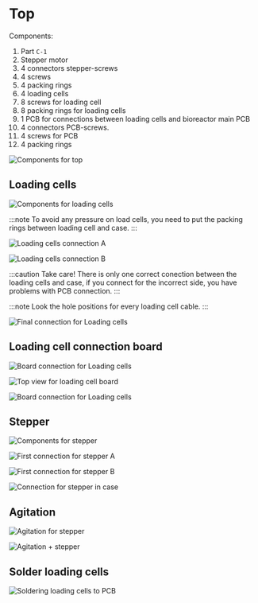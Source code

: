 # Top

Components:

1. Part `C-1`
2. Stepper motor
3. 4 connectors stepper-screws
4. 4 screws
5. 4 packing rings
6. 4 loading cells
7. 8 screws for loading cell
8. 8 packing rings for loading cells
9. 1 PCB for connections between loading cells and bioreactor main PCB
10. 4 connectors PCB-screws.
11. 4 screws for PCB
12. 4 packing rings

![Components for top](images/top/top_components.JPG)

## Loading cells

![Components for loading cells](images/top/loading_cell_components.JPG)

:::note
To avoid any pressure on load cells, you need to put the packing rings between loading cell and case.
:::

![Loading cells connection A](images/top/loading_cell_connection_A.JPG)

![Loading cells connection B](images/top/loading_cell_connection_B.JPG)

:::caution
Take care! There is only one correct conection between the loading cells and case, if you connect for the incorrect side, you have problems with PCB connection.
:::

:::note
Look the hole positions for every loading cell cable.
:::

![Final connection for Loading cells](images/top/loading_cell_final_connection.JPG)

## Loading cell connection board

![Board connection for Loading cells](images/top/loading_cell_PCB_components.JPG)

![Top view for loading cell board](images/top/loading_cell_PCB_top_view.JPG)

![Board connection for Loading cells](images/top/loading_cell_PCB_connection.JPG)

## Stepper

![Components for stepper](images/top/stepper_components.JPG)

![First connection for stepper A](images/top/stepper_connection_A.JPG)

![First connection for stepper B](images/top/stepper_connection_B.JPG)

![Connection for stepper in case](images/top/stepper_connection.JPG)

## Agitation

![Agitation for stepper](images/top/agitator.JPG)

![Agitation + stepper](images/top/agitator_and_stepper.JPG)

## Solder loading cells

![Soldering loading cells to PCB](images/top/loading_cell_PCB_soldering.JPG)